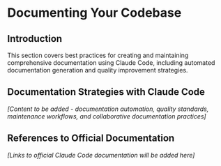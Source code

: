 # Documenting Your Codebase

## Introduction
This section covers best practices for creating and maintaining comprehensive documentation using Claude Code, including automated documentation generation and quality improvement strategies.

## Documentation Strategies with Claude Code
*[Content to be added - documentation automation, quality standards, maintenance workflows, and collaborative documentation practices]*

## References to Official Documentation
*[Links to official Claude Code documentation will be added here]*